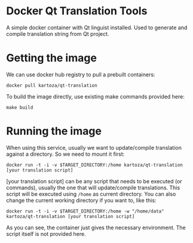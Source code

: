 # Docker Qt Translation Tools

A simple docker container with Qt linguist installed. Used to generate 
and compile translation string from Qt project.
 
 
# Getting the image

We can use docker hub registry to pull a prebuilt containers:

```
docker pull kartoza/qt-translation
```

To build the image directly, use existing make commands provided here:

```
make build
```


# Running the image

When using this service, usually we want to update/compile translation against 
a directory. So we need to mount it first:

```
docker run -t -i -v $TARGET_DIRECTORY:/home kartoza/qt-translation [your translation script]
```

[your translation script] can be any script that needs to be executed 
(or commands), usually the one that will update/compile translations. 
This script will be executed using ```/home``` as current directory.
You can also change the current working directory if you want to, like this:

```
docker run -t -i -v $TARGET_DIRECTORY:/home -w "/home/data" kartoza/qt-translation [your translation script]
```

As you can see, the container just gives the necessary environment. The script 
itself is not provided here.
